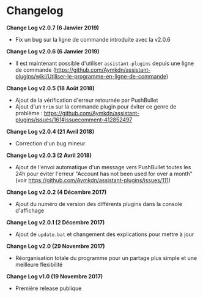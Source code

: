 # Changelog

**Change Log v2.0.7 (6 Janvier 2019)**

  - Fix un bug sur la ligne de commande introduite avec la v2.0.6

**Change Log v2.0.6 (6 Janvier 2019)**

  - Il est maintenant possible d'utiliser `assistant-plugins` depuis une ligne de commande (https://github.com/Aymkdn/assistant-plugins/wiki/Utiliser-le-programme-en-ligne-de-commande)

**Change Log v2.0.5 (18 Août 2018)**

  - Ajout de la vérification d'erreur retournée par PushBullet
  - Ajout d'un `trim` sur la commande plugin pour éviter ce genre de problème : https://github.com/Aymkdn/assistant-plugins/issues/161#issuecomment-412852497

**Change Log v2.0.4 (21 Avril 2018)**

  - Correction d'un bug mineur

**Change Log v2.0.3 (2 Avril 2018)**

  - Ajout de l'envoi automatique d'un message vers PushBullet toutes les 24h pour éviter l'erreur "Account has not been used for over a month" (voir https://github.com/Aymkdn/assistant-plugins/issues/111)

**Change Log v2.0.2 (4 Décembre 2017)**

  - Ajout du numéro de version des différents plugins dans la console d'affichage

**Change Log v2.0.1 (2 Décembre 2017)**

  - Ajout de `update.bat` et changement des explications pour mettre à jour

**Change Log v2.0 (29 Novembre 2017)**

  - Réorganisation totale du programme pour un partage plus simple et une meilleure flexibilité

**Change Log v1.0 (19 Novembre 2017)**

  - Première release publique
